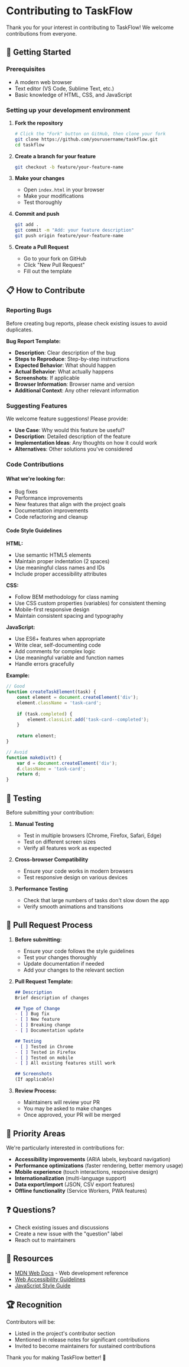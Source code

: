 # Contributing to TaskFlow

Thank you for your interest in contributing to TaskFlow! We welcome contributions from everyone.

## 🚀 Getting Started

### Prerequisites
- A modern web browser
- Text editor (VS Code, Sublime Text, etc.)
- Basic knowledge of HTML, CSS, and JavaScript

### Setting up your development environment

1. **Fork the repository**
   ```bash
   # Click the "Fork" button on GitHub, then clone your fork
   git clone https://github.com/yourusername/taskflow.git
   cd taskflow
   ```

2. **Create a branch for your feature**
   ```bash
   git checkout -b feature/your-feature-name
   ```

3. **Make your changes**
   - Open `index.html` in your browser
   - Make your modifications
   - Test thoroughly

4. **Commit and push**
   ```bash
   git add .
   git commit -m "Add: your feature description"
   git push origin feature/your-feature-name
   ```

5. **Create a Pull Request**
   - Go to your fork on GitHub
   - Click "New Pull Request"
   - Fill out the template

## 📋 How to Contribute

### Reporting Bugs

Before creating bug reports, please check existing issues to avoid duplicates.

**Bug Report Template:**
- **Description**: Clear description of the bug
- **Steps to Reproduce**: Step-by-step instructions
- **Expected Behavior**: What should happen
- **Actual Behavior**: What actually happens
- **Screenshots**: If applicable
- **Browser Information**: Browser name and version
- **Additional Context**: Any other relevant information

### Suggesting Features

We welcome feature suggestions! Please provide:
- **Use Case**: Why would this feature be useful?
- **Description**: Detailed description of the feature
- **Implementation Ideas**: Any thoughts on how it could work
- **Alternatives**: Other solutions you've considered

### Code Contributions

#### What we're looking for:
- Bug fixes
- Performance improvements
- New features that align with the project goals
- Documentation improvements
- Code refactoring and cleanup

#### Code Style Guidelines

**HTML:**
- Use semantic HTML5 elements
- Maintain proper indentation (2 spaces)
- Use meaningful class names and IDs
- Include proper accessibility attributes

**CSS:**
- Follow BEM methodology for class naming
- Use CSS custom properties (variables) for consistent theming
- Mobile-first responsive design
- Maintain consistent spacing and typography

**JavaScript:**
- Use ES6+ features when appropriate
- Write clear, self-documenting code
- Add comments for complex logic
- Use meaningful variable and function names
- Handle errors gracefully

**Example:**
```javascript
// Good
function createTaskElement(task) {
    const element = document.createElement('div');
    element.className = 'task-card';
    
    if (task.completed) {
        element.classList.add('task-card--completed');
    }
    
    return element;
}

// Avoid
function makeDiv(t) {
    var d = document.createElement('div');
    d.className = 'task-card';
    return d;
}
```

## 🧪 Testing

Before submitting your contribution:

1. **Manual Testing**
   - Test in multiple browsers (Chrome, Firefox, Safari, Edge)
   - Test on different screen sizes
   - Verify all features work as expected

2. **Cross-browser Compatibility**
   - Ensure your code works in modern browsers
   - Test responsive design on various devices

3. **Performance Testing**
   - Check that large numbers of tasks don't slow down the app
   - Verify smooth animations and transitions

## 📝 Pull Request Process

1. **Before submitting:**
   - Ensure your code follows the style guidelines
   - Test your changes thoroughly
   - Update documentation if needed
   - Add your changes to the relevant section

2. **Pull Request Template:**
   ```markdown
   ## Description
   Brief description of changes

   ## Type of Change
   - [ ] Bug fix
   - [ ] New feature
   - [ ] Breaking change
   - [ ] Documentation update

   ## Testing
   - [ ] Tested in Chrome
   - [ ] Tested in Firefox
   - [ ] Tested on mobile
   - [ ] All existing features still work

   ## Screenshots
   (If applicable)
   ```

3. **Review Process:**
   - Maintainers will review your PR
   - You may be asked to make changes
   - Once approved, your PR will be merged

## 🎯 Priority Areas

We're particularly interested in contributions for:

- **Accessibility improvements** (ARIA labels, keyboard navigation)
- **Performance optimizations** (faster rendering, better memory usage)
- **Mobile experience** (touch interactions, responsive design)
- **Internationalization** (multi-language support)
- **Data export/import** (JSON, CSV export features)
- **Offline functionality** (Service Workers, PWA features)

## ❓ Questions?

- Check existing issues and discussions
- Create a new issue with the "question" label
- Reach out to maintainers

## 📖 Resources

- [MDN Web Docs](https://developer.mozilla.org/) - Web development reference
- [Web Accessibility Guidelines](https://www.w3.org/WAI/WCAG21/quickref/)
- [JavaScript Style Guide](https://github.com/airbnb/javascript)

## 🏆 Recognition

Contributors will be:
- Listed in the project's contributor section
- Mentioned in release notes for significant contributions
- Invited to become maintainers for sustained contributions

Thank you for making TaskFlow better! 🚀